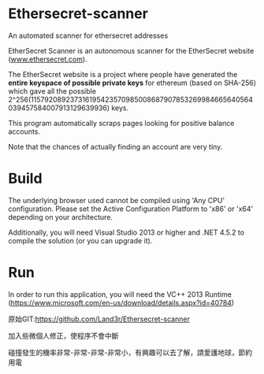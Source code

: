 # Ethersecret-scanner
An automated scanner for ethersecret addresses

EtherSecret Scanner is an autonomous scanner for the EtherSecret website (www.ethersecret.com).

The EtherSecret website is a project where people have generated the **entire keyspace of possible private keys** for ethereum (based on SHA-256) which gave all the possible 2^256(115792089237316195423570985008687907853269984665640564039457584007913129639936) keys.

This program automatically scraps pages looking for positive balance accounts.

Note that the chances of actually finding an account are very tiny.

# Build

The underlying browser used cannot be compiled using 'Any CPU' configuration. Please set the Active Configuration Platform to 'x86' or 'x64' depending on your architecture.

Additionally, you will need Visual Studio 2013 or higher and .NET 4.5.2 to compile the solution (or you can upgrade it).

# Run

In order to run this application, you will need the VC++ 2013 Runtime (https://www.microsoft.com/en-us/download/details.aspx?id=40784)


原始GIT:https://github.com/Land3r/Ethersecret-scanner

加入些微個人修正，使程序不會中斷

碰撞發生的機率非常-非常-非常-非常小，有興趣可以去了解，請愛護地球，節約用電
